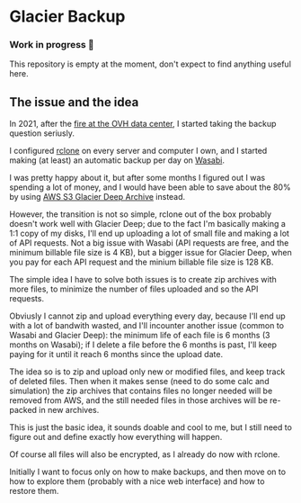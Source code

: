 # Glacier Backup

### Work in progress 🚧
This repository is empty at the moment, don't expect to find anything useful here.

## The issue and the idea
In 2021, after the [fire at the OVH data center](https://twitter.com/olesovhcom/status/1369478732247932929), I started taking the backup question seriusly.

I configured [rclone](https://rclone.org/) on every server and computer I own, and I started making (at least) an automatic backup per day on [Wasabi](https://wasabi.com/).

I was pretty happy about it, but after some months I figured out I was spending a lot of money, and I would have been able to save about the 80% by using [AWS S3 Glacier Deep Archive](https://aws.amazon.com/s3/storage-classes/glacier/) instead.

However, the transition is not so simple, rclone out of the box probably doesn't work well with Glacier Deep; due to the fact I'm basically making a 1:1 copy of my disks, I'll end up uploading a lot of small file and making a lot of API requests. Not a big issue with Wasabi (API requests are free, and the minimum billable file size is 4 KB), but a bigger issue for Glacier Deep, when you pay for each API request and the minium billable file size is 128 KB.

The simple idea I have to solve both issues is to create zip archives with more files, to minimize the number of files uploaded and so the API requests.

Obviusly I cannot zip and upload everything every day, because I'll end up with a lot of bandwith wasted, and I'll incounter another issue (common to Wasabi and Glacier Deep): the minimum life of each file is 6 months (3 months on Wasabi); if I delete a file before the 6 months is past, I'll keep paying for it until it reach 6 months since the upload date.

The idea so is to zip and upload only new or modified files, and keep track of deleted files. Then when it makes sense (need to do some calc and simulation) the zip archives that contains files no longer needed will be removed from AWS, and the still needed files in those archives will be re-packed in new archives.

This is just the basic idea, it sounds doable and cool to me, but I still need to figure out and define exactly how everything will happen.

Of course all files will also be encrypted, as I already do now with rclone.

Initially I want to focus only on how to make backups, and then move on to how to explore them (probably with a nice web interface) and how to restore them.
